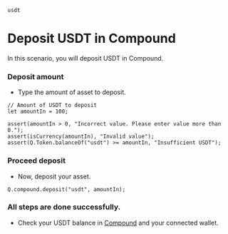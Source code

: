 ```meta-Currency
usdt
```

# Deposit USDT in Compound

In this scenario, you will deposit USDT in Compound.

### Deposit amount

- Type the amount of asset to deposit.

```input USDT
// Amount of USDT to deposit
let amountIn = 100;
```

```input-Verify
assert(amountIn > 0, "Incorrect value. Please enter value more than 0.");
assert(isCurrency(amountIn), "Invalid value");
assert(Q.Token.balanceOf("usdt") >= amountIn, "Insufficient USDT");
```

### Proceed deposit

- Now, deposit your asset.

```taster
Q.compound.deposit("usdt", amountIn);
```

### All steps are done successfully.

- Check your USDT balance in [Compound](https://app.compound.finance/) and your connected wallet.
